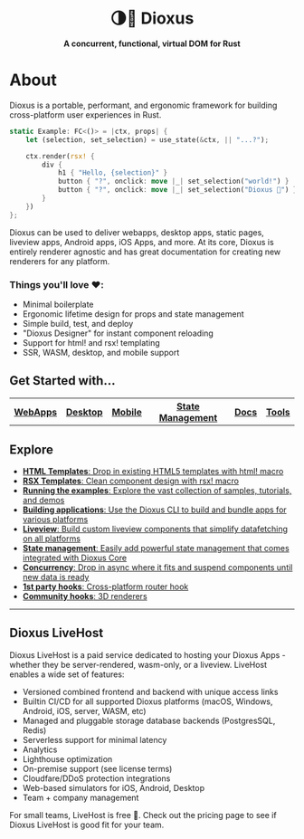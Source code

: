 <div align="center">
  <h1>🌗🚀 Dioxus</h1>
  <p>
    <strong>A concurrent, functional, virtual DOM for Rust</strong>
  </p>
</div>

# About

Dioxus is a portable, performant, and ergonomic framework for building cross-platform user experiences in Rust.

```rust
static Example: FC<()> = |ctx, props| {
    let (selection, set_selection) = use_state(&ctx, || "...?");

    ctx.render(rsx! {
        div {
            h1 { "Hello, {selection}" }
            button { "?", onclick: move |_| set_selection("world!") }
            button { "?", onclick: move |_| set_selection("Dioxus 🎉") }
        }
    })
};

```

Dioxus can be used to deliver webapps, desktop apps, static pages, liveview apps, Android apps, iOS Apps, and more. At its core, Dioxus is entirely renderer agnostic and has great documentation for creating new renderers for any platform.



### **Things you'll love ❤️:**
- Minimal boilerplate
- Ergonomic lifetime design for props and state management
- Simple build, test, and deploy
- "Dioxus Designer" for instant component reloading 
- Support for html! and rsx! templating
- SSR, WASM, desktop, and mobile support
  

## Get Started with...
<table style="width:100%" align="center">
    <tr >
        <th><a href="http://github.com/jkelleyrtp/dioxus">WebApps</a></th>
        <th><a href="http://github.com/jkelleyrtp/dioxus">Desktop</a></th>
        <th><a href="http://github.com/jkelleyrtp/dioxus">Mobile</a></th>
        <th><a href="http://github.com/jkelleyrtp/dioxus">State Management</a></th>
        <th><a href="http://github.com/jkelleyrtp/dioxus">Docs</a></th>
        <th><a href="http://github.com/jkelleyrtp/dioxus">Tools</a></th>
    <tr>
</table>





## Explore
- [**HTML Templates**: Drop in existing HTML5 templates with html! macro](docs/guides/00-index.md)
- [**RSX Templates**: Clean component design with rsx! macro](docs/guides/00-index.md)
- [**Running the examples**: Explore the vast collection of samples, tutorials, and demos](docs/guides/00-index.md)
- [**Building applications**: Use the Dioxus CLI to build and bundle apps for various platforms](docs/guides/01-ssr.md)
- [**Liveview**: Build custom liveview components that simplify datafetching on all platforms](docs/guides/01-ssr.md)
- [**State management**: Easily add powerful state management that comes integrated with Dioxus Core](docs/guides/01-ssr.md)
- [**Concurrency**: Drop in async where it fits and suspend components until new data is ready](docs/guides/01-ssr.md)
- [**1st party hooks**: Cross-platform router hook](docs/guides/01-ssr.md)
- [**Community hooks**: 3D renderers](docs/guides/01-ssr.md)


---
## Dioxus LiveHost
Dioxus LiveHost is a paid service dedicated to hosting your Dioxus Apps - whether they be server-rendered, wasm-only, or a liveview. LiveHost enables a wide set of features:

- Versioned combined frontend and backend with unique access links
- Builtin CI/CD for all supported Dioxus platforms (macOS, Windows, Android, iOS, server, WASM, etc)
- Managed and pluggable storage database backends (PostgresSQL, Redis)
- Serverless support for minimal latency
- Analytics
- Lighthouse optimization
- On-premise support (see license terms)
- Cloudfare/DDoS protection integrations
- Web-based simulators for iOS, Android, Desktop
- Team + company management

For small teams, LiveHost is free 🎉. Check out the pricing page to see if Dioxus LiveHost is good fit for your team.
